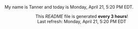 My name is Tanner and today is Monday, April 21, 5:20 PM EDT.

<p align="center">This <i>README</i> file is generated <b>every 3 hours</b>!</br>Last refresh: Monday, April 21, 5:20 PM EDT<br /></p>
